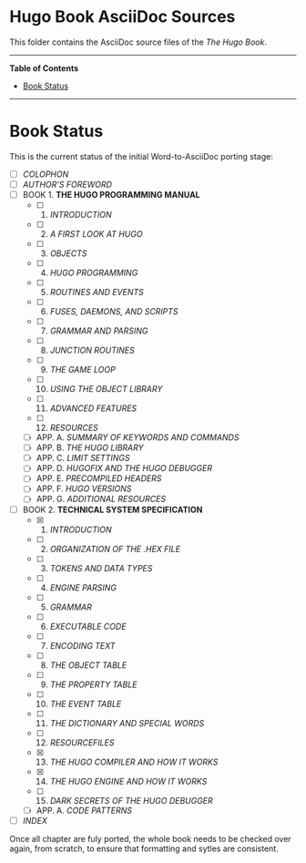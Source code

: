 # Hugo Book AsciiDoc Sources

This folder contains the AsciiDoc source files of the _The Hugo Book_.


-----

**Table of Contents**

<!-- MarkdownTOC autolink="true" bracket="round" autoanchor="false" lowercase="only_ascii" uri_encoding="true" levels="1,2,3" -->

- [Book Status](#book-status)

<!-- /MarkdownTOC -->

-----

# Book Status

This is the current status of the initial Word-to-AsciiDoc porting stage:

- [ ] _COLOPHON_
- [ ] _AUTHOR'S FOREWORD_
- [ ] BOOK 1. **THE HUGO PROGRAMMING MANUAL**
    + [ ] 1. _INTRODUCTION_
    + [ ] 2. _A FIRST LOOK AT HUGO_
    + [ ] 3. _OBJECTS_
    + [ ] 4. _HUGO PROGRAMMING_
    + [ ] 5. _ROUTINES AND EVENTS_
    + [ ] 6. _FUSES, DAEMONS, AND SCRIPTS_
    + [ ] 7. _GRAMMAR AND PARSING_
    + [ ] 8. _JUNCTION ROUTINES_
    + [ ] 9. _THE GAME LOOP_
    + [ ] 10. _USING THE OBJECT LIBRARY_
    + [ ] 11. _ADVANCED FEATURES_
    + [ ] 12. _RESOURCES_
    + [ ] APP. A. _SUMMARY OF KEYWORDS AND COMMANDS_
    + [ ] APP. B. _THE HUGO LIBRARY_
    + [ ] APP. C. _LIMIT SETTINGS_
    + [ ] APP. D. _HUGOFIX AND THE HUGO DEBUGGER_
    + [ ] APP. E. _PRECOMPILED HEADERS_
    + [ ] APP. F. _HUGO VERSIONS_
    + [ ] APP. G. _ADDITIONAL RESOURCES_
- [ ] BOOK 2. **TECHNICAL SYSTEM SPECIFICATION**
    + [x] 1. _INTRODUCTION_
    + [ ] 2. _ORGANIZATION OF THE .HEX FILE_
    + [ ] 3. _TOKENS AND DATA TYPES_
    + [ ] 4. _ENGINE PARSING_
    + [ ] 5. _GRAMMAR_
    + [ ] 6. _EXECUTABLE CODE_
    + [ ] 7. _ENCODING TEXT_
    + [ ] 8. _THE OBJECT TABLE_
    + [ ] 9. _THE PROPERTY TABLE_
    + [ ] 10. _THE EVENT TABLE_
    + [ ] 11. _THE DICTIONARY AND SPECIAL WORDS_
    + [ ] 12. _RESOURCEFILES_
    + [x] 13. _THE HUGO COMPILER AND HOW IT WORKS_
    + [x] 14. _THE HUGO ENGINE AND HOW IT WORKS_
    + [ ] 15. _DARK SECRETS OF THE HUGO DEBUGGER_
    + [ ] APP. A. _CODE PATTERNS_
- [ ] _INDEX_

Once all chapter are fuly ported, the whole book needs to be checked over again, from scratch, to ensure that formatting and sytles are consistent.

<!-----------------------------------------------------------------------------
                               REFERENCE LINKS
------------------------------------------------------------------------------>



<!-- EOF -->
